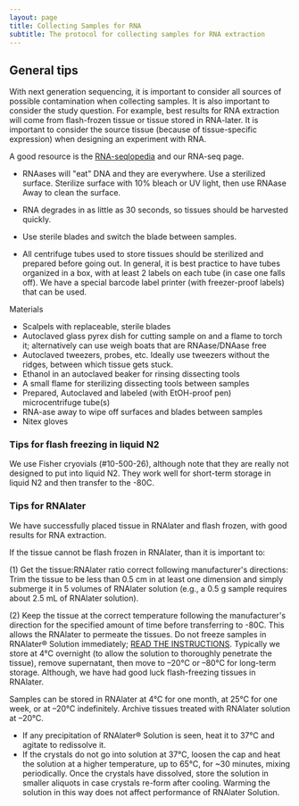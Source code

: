 ```yaml
---
layout: page
title: Collecting Samples for RNA
subtitle: The protocol for collecting samples for RNA extraction
---
```


## General tips

With next generation sequencing, it is important to consider all sources of possible contamination when collecting samples. It is also important to consider the study question. For example, best results for RNA extraction will come from flash-frozen tissue or tissue stored in RNA-later. It is important to consider the source tissue (because of tissue-specific expression) when designing an experiment with RNA.

A good resource is the [RNA-seqlopedia](http://rnaseq.uoregon.edu/) and our RNA-seq page.

* RNAases will "eat" DNA and they are everywhere. Use a sterilized surface. Sterilize surface with 10% bleach or UV light, then use RNAase Away to clean the surface.

* RNA degrades in as little as 30 seconds, so tissues should be harvested quickly.

* Use sterile blades and switch the blade between samples.

* All centrifuge tubes used to store tissues should be sterilized and prepared before going out. In general, it is best practice to have tubes organized in a box, with at least 2 labels on each tube (in case one falls off). We have a special barcode label printer (with freezer-proof labels) that can be used. 

Materials

* Scalpels with replaceable, sterile blades
* Autoclaved glass pyrex dish for cutting sample on and a flame to torch it; alternatively can
use weigh boats that are RNAase/DNAase free
* Autoclaved tweezers, probes, etc. Ideally use tweezers without the ridges, between which tissue gets stuck.
* Ethanol in an autoclaved beaker for rinsing dissecting tools
* A small flame for sterilizing dissecting tools between samples
* Prepared, Autoclaved and labeled (with EtOH-proof pen) microcentrifuge tube(s)
* RNA-ase away to wipe off surfaces and blades between samples
* Nitex gloves

### Tips for flash freezing in liquid N2

We use Fisher cryovials (#10-500-26), although note that they are really not designed to put into liquid N2. They work well for short-term storage in liquid N2 and then transfer to the -80C.

### Tips for RNAlater

We have successfully placed tissue in RNAlater and flash frozen, with good results for RNA extraction. 

If the tissue cannot be flash frozen in RNAlater, than it is important to:

(1) Get the tissue:RNAlater ratio correct following manufacturer's directions:
Trim the tissue to be less than 0.5 cm in at least one dimension and simply submerge it in 5 volumes of RNAlater solution (e.g., a 0.5 g sample requires about 2.5 mL of RNAlater solution). 

(2) Keep the tissue at the correct temperature following the manufacturer's direction for the specified amount of time before transferring to -80C. This allows the RNAlater to permeate the tissues. Do not freeze samples in RNAlater® Solution immediately; [READ THE INSTRUCTIONS](https://www.thermofisher.com/content/dam/LifeTech/migration/en/filelibrary/nucleic-acid-purification-analysis/pdfs.par.18819.file.dat/bp-7020.pdf). Typically we store at 4°C overnight (to allow the solution to thoroughly penetrate the tissue), remove supernatant, then move to –20°C or –80°C for long-term storage. Although, we have had good luck flash-freezing tissues in RNAlater.

Samples can be stored in RNAlater at 4°C for one month, at 25°C for one week, or at –20°C indefinitely. Archive tissues treated with RNAlater solution at –20°C.

* If any precipitation of RNAlater® Solution is seen, heat it to
37°C and agitate to redissolve it.
* If the crystals do not go into solution at 37°C, loosen the cap and
heat the solution at a higher temperature, up to 65°C, for ~30
minutes, mixing periodically. Once the crystals have dissolved,
store the solution in smaller aliquots in case crystals re-form
after cooling. Warming the solution in this way does not affect
performance of RNAlater Solution.
